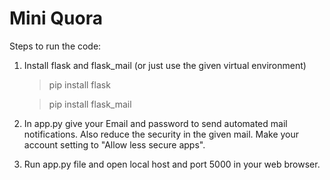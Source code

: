 # Mini Quora

Steps to run the code: 

1. Install flask and flask_mail (or just use the given virtual environment)

    > pip install flask

    > pip install flask_mail

2. In app.py give your Email and password to send automated mail notifications. Also reduce the security in the given mail. Make your account setting to "Allow less secure apps". 

3. Run app.py file and open local host and port 5000 in your web browser. 
